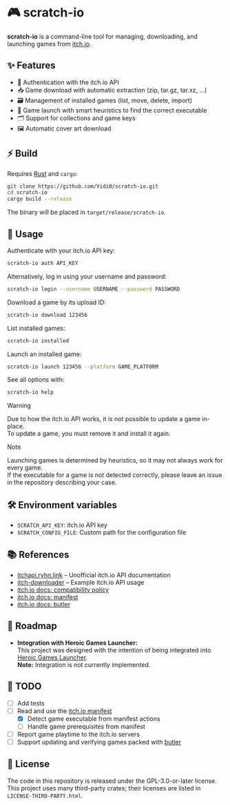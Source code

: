 # 🎮 scratch-io

**scratch-io** is a command-line tool for managing, downloading, and launching games from [itch.io](https://itch.io).

## ✨ Features

- 🔑 Authentication with the itch.io API
- 📥 Game download with automatic extraction (zip, tar.gz, tar.xz, ...)
- 🗃️ Management of installed games (list, move, delete, import)
- 🚀 Game launch with smart heuristics to find the correct executable
- 🗂️ Support for collections and game keys
- 🖼️ Automatic cover art download

## ⚡ Build

Requires [Rust](https://www.rust-lang.org/tools/install) and `cargo`:

```sh
git clone https://github.com/Vidi0/scratch-io.git
cd scratch-io
cargo build --release
```

The binary will be placed in `target/release/scratch-io`.

## 🚀 Usage

Authenticate with your itch.io API key:

```sh
scratch-io auth API_KEY
```

Alternatively, log in using your username and password:

```sh
scratch-io login --username USERNAME --password PASSWORD
```

Download a game by its upload ID:

```sh
scratch-io download 123456
```

List installed games:

```sh
scratch-io installed
```

Launch an installed game:

```sh
scratch-io launch 123456 --platform GAME_PLATFORM
```

See all options with:

```sh
scratch-io help
```

> [!WARNING]
> Due to how the itch.io API works, it is not possible to update a game in-place.  
> To update a game, you must remove it and install it again.

> [!NOTE]
> Launching games is determined by heuristics, so it may not always work for every game.  
> If the executable for a game is not detected correctly, please leave an issue in the repository describing your case.

## 🛠️ Environment variables

- `SCRATCH_API_KEY`: itch.io API key
- `SCRATCH_CONFIG_FILE`: Custom path for the configuration file

## 📚 References

- [itchapi.ryhn.link](https://itchapi.ryhn.link) – Unofficial itch.io API documentation
- [itch-downloader](https://github.com/BraedonWooding/itch-downloader) – Example itch.io API usage
- [itch.io docs: compatibility policy](https://docs.itch.ovh/itch/master/integrating/compatibility-policy.html)
- [itch.io docs: manifest](https://docs.itch.ovh/itch/master/integrating/manifest.html)
- [itch.io docs: butler](https://itch.io/docs/butler/)

## 📝 Roadmap

- **Integration with Heroic Games Launcher:**  
  This project was designed with the intention of being integrated into [Heroic Games Launcher](https://heroicgameslauncher.com/).  
  **Note:** Integration is not currently implemented.

## 📝 TODO

- [ ] Add tests
- [ ] Read and use the [itch.io manifest](https://docs.itch.ovh/itch/master/integrating/manifest.html)
  - [X] Detect game executable from manifest actions
  - [ ] Handle game prerequisites from manifest
- [ ] Report game playtime to the itch.io servers
- [ ] Support updating and verifying games packed with [butler](https://itch.io/docs/butler/)

## 📝 License

The code in this repository is released under the GPL-3.0-or-later license.  
This project uses many third-party crates; their licenses are listed in `LICENSE-THIRD-PARTY.html`.
